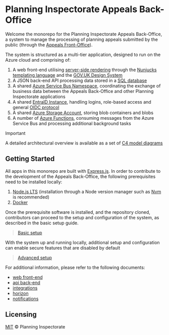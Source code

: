 # Planning Inspectorate Appeals Back-Office

Welcome the monorepo for the Planning Inspectorate Appeals Back-Office, a system to manage the processing of planning appeals submitted by the public (through the [Appeals Front-Office](https://github.com/Planning-Inspectorate/appeal-planning-decision/)).

The system is structured as a multi-tier application, designed to run on the Azure cloud and comprising of:

1. A web front-end utilising [server-side rendering](https://web.dev/rendering-on-the-web/#server-rendering) through the [Nunjucks templating language](https://mozilla.github.io/nunjucks/templating.html) and the [GOV.UK Design System](https://design-system.service.gov.uk/)
2. A JSON back-end API processing data stored in a [SQL database](https://learn.microsoft.com/en-us/azure/azure-sql/)
3. A shared [Azure Service Bus Namespace](https://learn.microsoft.com/en-us/azure/service-bus-messaging/), coordinating the exchange of business data between the Appeals Back-Office and other Planning Inspectorate applications
4. A shared [EntraID Instance](https://learn.microsoft.com/en-gb/entra/), handling logins, role-based access and general [OIDC protocol](https://openid.net/)
5. A shared [Azure Storage Account](https://learn.microsoft.com/en-us/azure/storage/), storing blob containers and blobs
6. A number of [Azure Functions](https://learn.microsoft.com/en-us/azure/azure-functions/), consuming messages from the Azure Service Bus and processing additional background tasks


> [!IMPORTANT]
> A detailed architectural overview is available as a set of [C4 model diagrams](https://planning-inspectorate.github.io/appeals-back-office/master/appeals-back-office/context/)


## Getting Started

All apps in this monorepo are built with [Express.js](https://expressjs.com/). In order to contribute to the development of the Appeals Back-Office, the following prerequisites need to be installed locally:

1. [Node.js LTS](https://nodejs.org/en/) (installation through a Node version manager such as [Nvm](https://github.com/nvm-sh/nvm) is recommended)
2. [Docker](https://www.docker.com/products/docker-desktop)

Once the prerequisite software is installed, and the repository cloned, contributors can proceed to the setup and configuration of the system, as described in the basic setup guide.

> [Basic setup](docs/basic-setup.md)

With the system up and running locally, additional setup and configuration can enable secure features that are disabled by default

> [Advanced setup](docs/advanced-setup.md)

For additional information, please refer to the following documents:

* [web front-end](docs/web.md)
* [api back-end](docs/api.md)
* [integrations](docs/integrations.md)
* [horizon](docs/horizon.md)
* [notifications](docs/notifications.md)


## Licensing

[MIT](https://opensource.org/licenses/mit) © Planning Inspectorate
